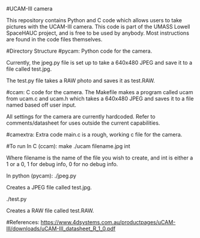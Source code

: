#UCAM-III camera

This repository contains Python and C code which allows users to
take pictures with the UCAM-III camera. This code is part of the
UMASS Lowell SpaceHAUC project, and is free to be used by anybody.
Most instructions are found in the code files themselves.

#Directory Structure
#pycam: Python code for the camera.

Currently, the jpeg.py file is set up to take a 640x480 JPEG and save it to a file
called test.jpg.

The test.py file takes a RAW photo and saves it as test.RAW.

#ccam: C code for the camera.
The Makefile makes a program called ucam from ucam.c and ucam.h which
takes a 640x480 JPEG and saves it to a file named based off user input.

All settings for the camera are currently hardcoded. Refer to comments/datasheet for
uses outside the current capabilities.

#camextra: Extra code
main.c is a rough, working c file for the camera.

#To run
In C (ccam):
make
./ucam filename.jpg int

Where filename is the name of the file you wish to create, and int is either a
1 or a 0, 1 for debug info, 0 for no debug info.

In python (pycam):
./jpeg.py

Creates a JPEG file called test.jpg.

./test.py

Creates a RAW file called test.RAW.

#References:
https://www.4dsystems.com.au/productpages/uCAM-III/downloads/uCAM-III_datasheet_R_1_0.pdf
